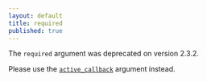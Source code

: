 ```yaml
---
layout: default
title: required
published: true
---
```


The `required` argument was deprecated on version 2.3.2.

Please use the [`active_callback`](active_callback) argument instead.
